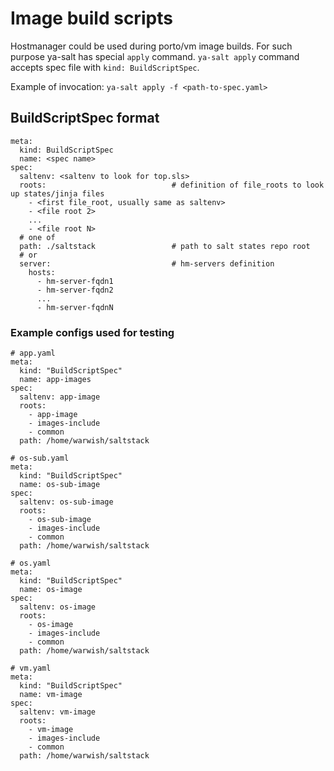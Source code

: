 # Image build scripts
Hostmanager could be used during porto/vm image builds.
For such purpose ya-salt has special `apply` command.
`ya-salt apply` command accepts spec file with `kind: BuildScriptSpec`.

Example of invocation:
`ya-salt apply -f <path-to-spec.yaml>`

## BuildScriptSpec format
    meta:
      kind: BuildScriptSpec
      name: <spec name>
    spec:
      saltenv: <saltenv to look for top.sls>
      roots:                            # definition of file_roots to look up states/jinja files
        - <first file_root, usually same as saltenv>
        - <file root 2>
        ...
        - <file root N>
      # one of
      path: ./saltstack                 # path to salt states repo root
      # or
      server:                           # hm-servers definition
        hosts:
          - hm-server-fqdn1
          - hm-server-fqdn2
          ...
          - hm-server-fqdnN
### Example configs used for testing
    # app.yaml
    meta:
      kind: "BuildScriptSpec"
      name: app-images
    spec:
      saltenv: app-image
      roots:
        - app-image
        - images-include
        - common
      path: /home/warwish/saltstack

    # os-sub.yaml
    meta:
      kind: "BuildScriptSpec"
      name: os-sub-image
    spec:
      saltenv: os-sub-image
      roots:
        - os-sub-image
        - images-include
        - common
      path: /home/warwish/saltstack

    # os.yaml
    meta:
      kind: "BuildScriptSpec"
      name: os-image
    spec:
      saltenv: os-image
      roots:
        - os-image
        - images-include
        - common
      path: /home/warwish/saltstack

    # vm.yaml
    meta:
      kind: "BuildScriptSpec"
      name: vm-image
    spec:
      saltenv: vm-image
      roots:
        - vm-image
        - images-include
        - common
      path: /home/warwish/saltstack
